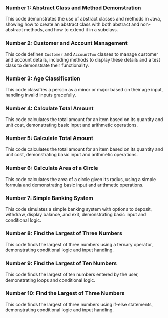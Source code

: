 ### Number 1: Abstract Class and Method Demonstration  
This code demonstrates the use of abstract classes and methods in Java, showing how to create an abstract class with both abstract and non-abstract methods, and how to extend it in a subclass.

### Number 2: Customer and Account Management  
This code defines `Customer` and `AccountTwo` classes to manage customer and account details, including methods to display these details and a test class to demonstrate their functionality.

### Number 3: Age Classification  
This code classifies a person as a minor or major based on their age input, handling invalid inputs gracefully.

### Number 4: Calculate Total Amount  
This code calculates the total amount for an item based on its quantity and unit cost, demonstrating basic input and arithmetic operations.

### Number 5: Calculate Total Amount  
This code calculates the total amount for an item based on its quantity and unit cost, demonstrating basic input and arithmetic operations.

### Number 6: Calculate Area of a Circle  
This code calculates the area of a circle given its radius, using a simple formula and demonstrating basic input and arithmetic operations.

### Number 7: Simple Banking System  
This code simulates a simple banking system with options to deposit, withdraw, display balance, and exit, demonstrating basic input and conditional logic.

### Number 8: Find the Largest of Three Numbers  
This code finds the largest of three numbers using a ternary operator, demonstrating conditional logic and input handling.

### Number 9: Find the Largest of Ten Numbers  
This code finds the largest of ten numbers entered by the user, demonstrating loops and conditional logic.

### Number 10: Find the Largest of Three Numbers  
This code finds the largest of three numbers using if-else statements, demonstrating conditional logic and input handling.
